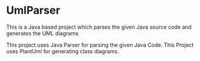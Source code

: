 # UmlParser
This is a Java based project which parses the given Java source code and generates the UML diagrams

This project uses Java Parser for parsing the given Java Code. 
This Project uses PlantUml for generating class diagrams.
